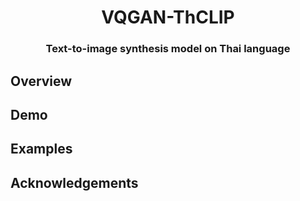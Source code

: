 <p align="center">
  <h1 align="center">VQGAN-ThCLIP</h1>
  <h3 align="center">Text-to-image synthesis model on Thai language</h3>
</p>

## Overview

## Demo

## Examples

## Acknowledgements
